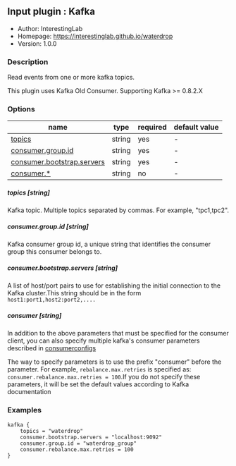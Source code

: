 ## Input plugin : Kafka

* Author: InterestingLab
* Homepage: https://interestinglab.github.io/waterdrop
* Version: 1.0.0

### Description

Read events from one or more kafka topics.

This plugin uses Kafka Old Consumer. Supporting Kafka >= 0.8.2.X


### Options

| name | type | required | default value |
| --- | --- | --- | --- |
| [topics](#topics-string) | string | yes | - |
| [consumer.group.id](#consumergroupid-string) | string | yes | - |
| [consumer.bootstrap.servers](#consumerbootstrapservers-string) | string | yes | - |
| [consumer.*](#consumer-string) | string | no | - |

##### topics [string]

Kafka topic. Multiple topics separated by commas. For example, "tpc1,tpc2".

##### consumer.group.id [string]

Kafka consumer group id, a unique string that identifies the consumer group this consumer belongs to.

##### consumer.bootstrap.servers [string]

A list of host/port pairs to use for establishing the initial connection to the Kafka cluster.This string should be in the form `host1:port1,host2:port2,.... `

##### consumer [string]

In addition to the above parameters that must be specified for the consumer client, you can also specify multiple kafka's consumer parameters described in [consumerconfigs](http://kafka.apache.org/10/documentation.html#consumerconfigs)

The way to specify parameters is to use the prefix "consumer" before the parameter. For example, `rebalance.max.retries` is specified as: `consumer.rebalance.max.retries = 100`.If you do not specify these parameters, it will be set the default values according to Kafka documentation


### Examples

```
kafka {
    topics = "waterdrop"
    consumer.bootstrap.servers = "localhost:9092"
    consumer.group.id = "waterdrop_group"
    consumer.rebalance.max.retries = 100
}
```